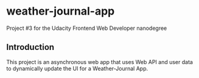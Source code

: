 # weather-journal-app

Project #3 for the Udacity Frontend Web Developer nanodegree

## Introduction

This project is an asynchronous web app that uses Web API and user data to dynamically update the UI for a Weather-Journal App.
